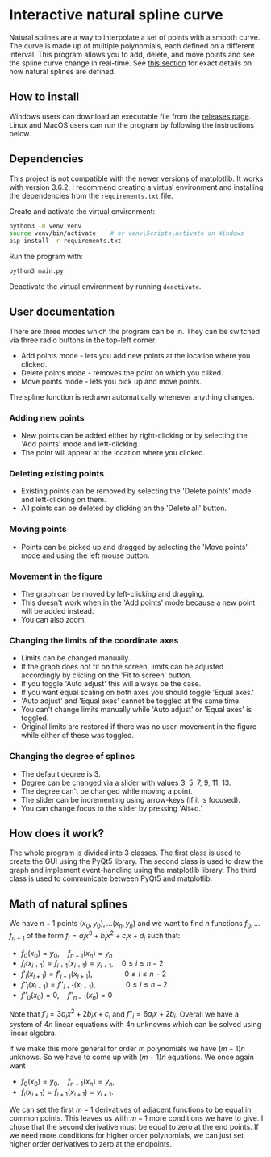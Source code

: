 # Interactive natural spline curve

Natural splines are a way to interpolate a set of points with a smooth curve. The curve is made up of multiple polynomials, each defined on a different interval. This program allows you to add, delete, and move points and see the spline curve change in real-time. See [this section](#math-of-natural-splines) for exact details on how natural splines are defined.

## How to install

Windows users can download an executable file from the [releases page](https://github.com/Couleslaw/Spline-Curve-Renderer/releases/latest). Linux and MacOS users can run the program by following the instructions below.

## Dependencies

This project is not compatible with the newer versions of matplotlib. It works with version 3.6.2. I recommend creating a virtual environment and installing the dependencies from the `requirements.txt` file.

Create and activate the virtual environment:

```bash
python3 -m venv venv
source venv/bin/activate    # or venv\Scripts\activate on Windows
pip install -r requirements.txt
```

Run the program with:

```bash
python3 main.py
```

Deactivate the virtual environment by running `deactivate`.

## User documentation

There are three modes which the program can be in. They can be switched via three radio buttons in the top-left corner.

- Add points mode - lets you add new points at the location where you clicked.
- Delete points mode - removes the point on which you cliked.
- Move points mode - lets you pick up and move points.

The spline function is redrawn automatically whenever anything changes.

### Adding new points

- New points can be added either by right-clicking or by selecting the 'Add points' mode and left-clicking.
- The point will appear at the location where you clicked.

### Deleting existing points

- Existing points can be removed by selecting the 'Delete points' mode and left-clicking on them.
- All points can be deleted by clicking on the 'Delete all' button.

### Moving points

- Points can be picked up and dragged by selecting the 'Move points' mode and using the left mouse button.

### Movement in the figure

- The graph can be moved by left-clicking and dragging.
- This doesn't work when in the 'Add points' mode because a new point will be added instead.
- You can also zoom.

### Changing the limits of the coordinate axes

- Limits can be changed manually.
- If the graph does not fit on the screen, limits can be adjusted accordingly by clicling on the 'Fit to screen' button.
- If you toggle 'Auto adjust' this will always be the case.
- If you want equal scaling on both axes you should toggle 'Equal axes.'
- 'Auto adjust' and 'Equal axes' cannot be toggled at the same time.
- You can't change limits manually while 'Auto adjust' or 'Equal axes' is toggled.
- Original limits are restored if there was no user-movement in the figure while either of these was toggled.

### Changing the degree of splines

- The default degree is 3.
- Degree can be changed via a slider with values 3, 5, 7, 9, 11, 13.
- The degree can't be changed while moving a point.
- The slider can be incrementing using arrow-keys (if it is focused).
- You can change focus to the slider by pressing 'Alt+d.'

## How does it work?

The whole program is divided into 3 classes. The first class is used to create the GUI using the PyQt5 library. The second class is used to draw the graph and implement event-handling using the matplotlib library. The third class is used to communicate between PyQt5 and matplotlib.

## Math of natural splines

We have $n+1$ points $(x_0, y_0), \dots (x_n, y_n)$ and we want to find $n$ functions $f_0, \dots f_{n-1}$ of the form $f_i = a_ix^3 + b_ix^2 + c_ix + d_i$ such that:

- $f_0(x_0) = y_0, \quad f_{n-1}(x_n) = y_n$
- $f_i(x_{i+1}) = f_{i+1}(x_{i+1}) = y_{i+1}, \quad 0 \leq i \leq n-2$
- $f'_ i(x_{i+1}) = f'_ {i+1}(x_{i+1}), \qquad\qquad 0 \leq i \leq n-2$
- $f''_ i(x_{i+1}) = f''_ {i+1}(x_{i+1}), \qquad\quad\,\,\,\,\, 0 \leq i \leq n-2$
- $f''_ 0(x_0) = 0, \quad f''_ {n-1}(x_n) = 0$

Note that $f'_ i = 3a_ix^2 + 2b_ix + c_i$ and $f''_ i = 6a_ix + 2b_i$.
Overall we have a system of $4n$ linear equations with $4n$ unknowns which can be solved using linear algebra.

If we make this more general for order $m$ polynomials we have $(m+1)n$ unknows. So we have to come up with $(m+1)n$ equations. We once again want

- $f_0(x_0) = y_0, \quad f_{n-1}(x_n) = y_n$,
- $f_i(x_{i+1}) = f_{i+1}(x_{i+1}) = y_{i+1}$.

We can set the first $m-1$ derivatives of adjacent functions to be equal in common points. This leaves us with $m-1$ more conditions we have to give. I chose that the second derivative must be equal to zero at the end points. If we need more conditions for higher order polynomials, we can just set higher order derivatives to zero at the endpoints.
